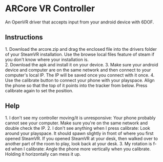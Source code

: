 # ARCore VR Controller
An OpenVR driver that accepts input from your android device with 6DOF.

<h2>Instructions</h2>
1. Download the arcore.zip and drag the enclosed file into the drivers folder of your SteamVR installation. Use the browse local files feature of steam if you don't know where your installation is.<br/>
2. Download the apk and install it on your device.
3. Make sure your android device and computer are on the same network and then connect to your computer's local IP. The IP will be saved once you connect with it once.
4. Use the calibrate button to connect your phone with your playspace. Align the phone so that the top of it points into the tracker from below. Press calibrate again to set the position.

<h2>Help</h2>
1. I don't see my controller moving/it is unresponsive: Your phone probably cannot see your computer. Make sure you're on the same network and double check the IP.
2. I don't see anything when I press calibrate: Look around your playspace. It should spawn slightly in front of where you first opened SteamVR. If you opened SteamVR at your desk, then walked over to another part of the room to play, look back at your desk.
3. My rotation is f-ed when I calibrate: Angle the phone more vertically when you calibrate. Holding it horizontally can mess it up.

